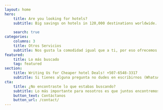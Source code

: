 ```yaml
---
layout: home
hero:
    title: Are you looking for hotels?  
    subtitle: Big savings on hotels in 120,000 destinations worldwide. Browse hotel reviews and find the guaranteed best price on hotels for all budgets.o. 
  
    search: true
categories:
    columns: 3
    title: Otros Servicios 
    subtitle: Nos gusta la comodidad igual que a ti, por eso ofrecemos servicios complementarios los cuales te ayudaran a tener un viaje más placentero, tranquilo y seguro.
featured:
    title: Lo más buscado
    tag: featured
section:
    title: Writing Us for Cheaper hotel Deals! +507-6548-3317
    subtitle: Si tienes alguna pregunta no dudes en escribirnos (WhatsApp) +507 6503-7188
cta:
    title: ¿No encontraste lo que estabas buscando?
    subtitle: Lo más importante para nosotros es que juntos encontremos una solución, bríndanos más información de lo que buscas.
    button_text: Contáctanos   
    button_url: /contact/  
---
```



